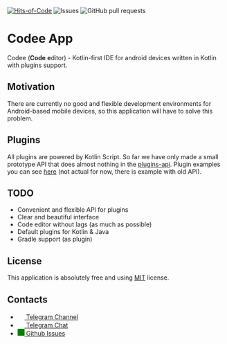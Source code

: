 [![Hits-of-Code](https://hitsofcode.com/github/codee-team/codee-app)](https://hitsofcode.com/github/codee-team/codee-app/view) ![Issues](https://img.shields.io/github/issues/codee-team/codee-app) ![GitHub pull requests](https://img.shields.io/github/issues-pr/codee-team/codee-app)
# Codee App
Codee (**Code** **e**ditor) - Kotlin-first IDE for android devices written in Kotlin with plugins support.
## Motivation
There are currently no good and flexible development environments for Android-based mobile devices, so this application will have to solve this problem.
## Plugins
All plugins are powered by Kotlin Script. So far we have only made a small prototype API that does almost nothing in the [plugins-api](plugins-api). Plugin examples you can see [here](https://github.com/codee-team/codee-plugin-examples) (not actual for now, there is example with old API).
## TODO
- Convenient and flexible API for plugins
- Clear and beautiful interface
- Code editor without lags (as much as possible)
- Default plugins for Kotlin & Java
- Gradle support (as plugin)
## License
This application is absolutely free and using [MIT](LICENSE) license.

## Contacts
- <a href="https://t.me/codee_feed"><img src="https://upload.wikimedia.org/wikipedia/commons/thumb/8/82/Telegram_logo.svg/768px-Telegram_logo.svg.png" width=16 height=16 /> Telegram Channel</a>
- <a href="https://t.me/codee_chat"><img src="https://upload.wikimedia.org/wikipedia/commons/thumb/8/82/Telegram_logo.svg/768px-Telegram_logo.svg.png" width=16 height=16 /> Telegram Chat</a>
- <a href="https://github.com/codee-team/codee-app/issues"><img src="https://user-images.githubusercontent.com/32961194/122037088-ebf2f700-cddc-11eb-9052-78e964c680f5.png" width=16 height=16 style="background: green;"/> Github Issues</a>
